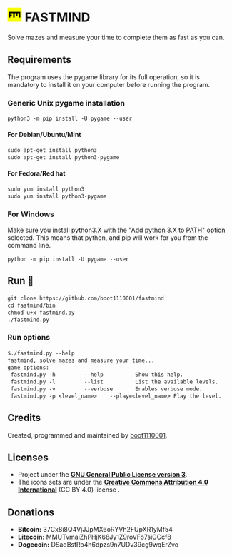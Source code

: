 # ![](./media/icons/32x32/fastmind.png) FASTMIND

Solve mazes and measure your time to complete them as fast as you can.

## Requirements

The program uses the pygame library for its full operation, so it is mandatory to install it on your computer before running the program.

### Generic Unix pygame installation

```
python3 -m pip install -U pygame --user
```

#### For Debian/Ubuntu/Mint

```
sudo apt-get install python3
sudo apt-get install python3-pygame
```

#### For Fedora/Red hat

```
sudo yum install python3
sudo yum install python3-pygame
```

### For Windows

Make sure you install python3.X with the "Add python 3.X to PATH" option selected. This means that python, and pip will work for you from the command line.

```
python -m pip install -U pygame --user
```

## Run :rocket:

```
git clone https://github.com/boot1110001/fastmind
cd fastmind/bin
chmod u+x fastmind.py
./fastmind.py
```

### Run options

```
$./fastmind.py --help
fastmind, solve mazes and measure your time...
game options:
 fastmind.py -h			--help			Show this help.
 fastmind.py -l			--list			List the available levels.
 fastmind.py -v			--verbose		Enables verbose mode.
 fastmind.py -p <level_name>	--play=<level_name>	Play the level.
```

## Credits

Created, programmed and maintained by [boot1110001](https://github.com/boot1110001).

## Licenses

- Project under the __[GNU General Public License version 3](https://www.gnu.org/licenses/gpl.txt)__.
- The icons sets are under the __[Creative Commons Attribution 4.0 International](https://creativecommons.org/licenses/by/4.0/)__ (CC BY 4.0) license .

## Donations

- __Bitcoin:__ 37Cx8i8Q4VjJJpMX6oRYVh2FUpXR1yMf54
- __Litecoin:__ MMUTvmaiZhPHjK68Jy1Z9roVFo7siGCcf8
- __Dogecoin:__ DSaqBstRo4h6dpzs9n7UDv39cg9wqErZvo

